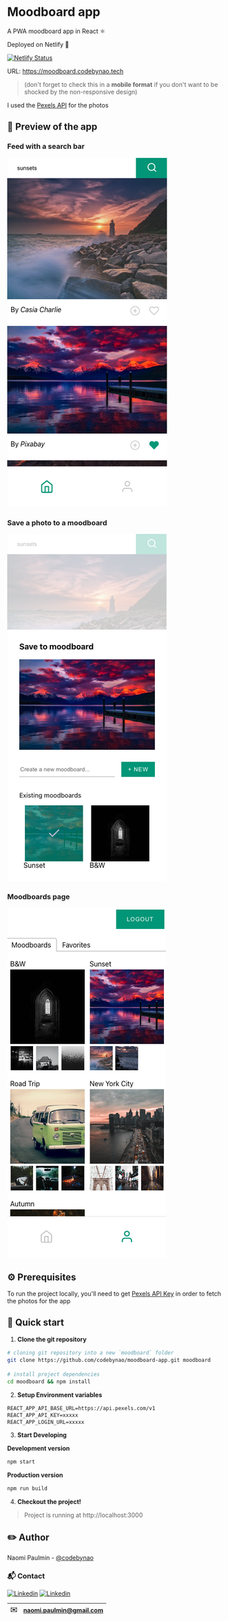 # Moodboard app

A PWA moodboard app in React ⚛️

Deployed on Netlify 🚀

[![Netlify Status](https://api.netlify.com/api/v1/badges/737b986d-966f-434a-bbcd-74f06b651fb4/deploy-status)](https://moodboard.codebynao.tech)

URL: https://moodboard.codebynao.tech

> (don't forget to check this in a **mobile format** if you don't want to be shocked by the non-responsive design)

I used the [Pexels API](https://www.pexels.com/api/) for the photos

## 📸 Preview of the app

### Feed with a search bar
![Feed](./src/assets/images/screenshots/feed.png)

### Save a photo to a moodboard
![Save to moodboard](./src/assets/images/screenshots/save_moodboard.png)

### Moodboards page
![Moodboards](./src/assets/images/screenshots/moodboards.png)


## ⚙️ Prerequisites

To run the project locally, you'll need to get [Pexels API Key](https://www.pexels.com/api/documentation/#authorization) in order to fetch the photos for the app

## 🚀 Quick start

1.  **Clone the git repository**

```bash
# cloning git repository into a new `moodboard` folder
git clone https://github.com/codebynao/moodboard-app.git moodboard

# install project dependencies
cd moodboard && npm install
```


2. **Setup Environment variables**
```
REACT_APP_API_BASE_URL=https://api.pexels.com/v1
REACT_APP_API_KEY=xxxxx
REACT_APP_LOGIN_URL=xxxxx
```

3.  **Start Developing**

**Development version**

```bash
npm start
```

**Production version**

```bash
npm run build
```

4.  **Checkout the project!**

> Project is running at http://localhost:3000

## ✏️ Author

Naomi Paulmin - [@codebynao](https://github.com/codebynao) 

### 📬 Contact

[![Linkedin](https://cdn2.iconfinder.com/data/icons/social-media-2285/512/1_Linkedin_unofficial_colored_svg-32.png)](https://www.linkedin.com/in/naomi-paulmin/) [![Linkedin](https://cdn2.iconfinder.com/data/icons/social-media-2285/512/1_Twitter3_colored_svg-32.png)](https://twitter.com/codebynao)

| ✉️ | naomi.paulmin@gmail.com |
| :-----: | :---------------------: |
